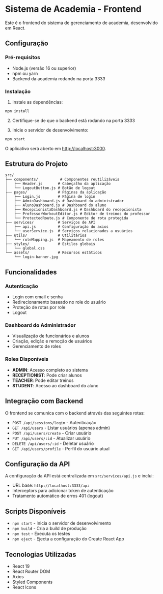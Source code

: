# Sistema de Academia - Frontend

Este é o frontend do sistema de gerenciamento de academia, desenvolvido em React.

## Configuração

### Pré-requisitos

- Node.js (versão 16 ou superior)
- npm ou yarn
- Backend da academia rodando na porta 3333

### Instalação

1. Instale as dependências:
```bash
npm install
```

2. Certifique-se de que o backend está rodando na porta 3333

3. Inicie o servidor de desenvolvimento:
```bash
npm start
```

O aplicativo será aberto em [http://localhost:3000](http://localhost:3000).

## Estrutura do Projeto

```
src/
├── components/          # Componentes reutilizáveis
│   ├── Header.js       # Cabeçalho da aplicação
│   └── LogoutButton.js # Botão de logout
├── pages/              # Páginas da aplicação
│   ├── Login.js        # Página de login
│   ├── AdminDashboard.js # Dashboard do administrador
│   ├── AlunoDashboard.js # Dashboard do aluno
│   ├── RecepcionistaDashboard.js # Dashboard do recepcionista
│   ├── ProfessorWorkoutEditor.js # Editor de treinos do professor
│   └── ProtectedRoute.js # Componente de rota protegida
├── services/           # Serviços de API
│   ├── api.js          # Configuração do axios
│   └── userService.js  # Serviços relacionados a usuários
├── utils/              # Utilitários
│   └── roleMapping.js  # Mapeamento de roles
├── styles/             # Estilos globais
│   └── global.css
└── assets/             # Recursos estáticos
    └── login-banner.jpg
```

## Funcionalidades

### Autenticação
- Login com email e senha
- Redirecionamento baseado no role do usuário
- Proteção de rotas por role
- Logout

### Dashboard do Administrador
- Visualização de funcionários e alunos
- Criação, edição e remoção de usuários
- Gerenciamento de roles

### Roles Disponíveis
- **ADMIN**: Acesso completo ao sistema
- **RECEPTIONIST**: Pode criar alunos
- **TEACHER**: Pode editar treinos
- **STUDENT**: Acesso ao dashboard do aluno

## Integração com Backend

O frontend se comunica com o backend através das seguintes rotas:

- `POST /api/sessions/login` - Autenticação
- `GET /api/users` - Listar usuários (apenas admin)
- `POST /api/users/create` - Criar usuário
- `PUT /api/users/:id` - Atualizar usuário
- `DELETE /api/users/:id` - Deletar usuário
- `GET /api/users/profile` - Perfil do usuário atual

## Configuração da API

A configuração da API está centralizada em `src/services/api.js` e inclui:

- URL base: `http://localhost:3333/api`
- Interceptors para adicionar token de autenticação
- Tratamento automático de erros 401 (logout)

## Scripts Disponíveis

- `npm start` - Inicia o servidor de desenvolvimento
- `npm build` - Cria a build de produção
- `npm test` - Executa os testes
- `npm eject` - Ejecta a configuração do Create React App

## Tecnologias Utilizadas

- React 19
- React Router DOM
- Axios
- Styled Components
- React Icons
